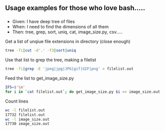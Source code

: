## Usage examples for those who love bash.....

###
- Given: I have deep tree of files
- When: I need to find the dimensions of all them
- Then: tree, grep, sort, uniq, cat, image_size.py, csv.....

Get a list of unqiue file extensions in directory (close enough)
```bash
tree -fi|cut -d'.' -f3|sort|uniq
```

Use that list to grep the tree, making a filelist
```bash
tree -fi|grep -E 'jpeg|jpg|JPG|gif|GIF|png' > filelist.out
```

Feed the list to get_image_size.py
```bash
IFS=$'\n'
for i in `cat filelist.out`; do get_image_size.py $i >> image_size.out ;done
```

Count lines
```bash
wc -l filelist.out 
17732 filelist.out
wc -l image_size.out 
17730 image_size.out
```

